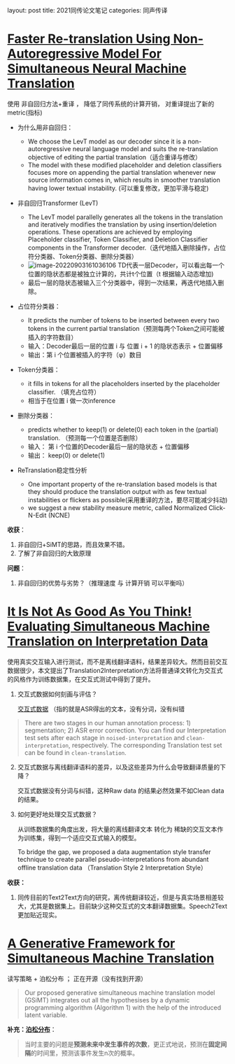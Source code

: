 layout: post
title: 2021同传论文笔记
categories: 同声传译

# [Faster Re-translation Using Non-Autoregressive Model For Simultaneous Neural Machine Translation](https://readpaper.com/pdf-annotate/note?pdfId=4500371553669242881&refIdx=Figure_1&noteId=725942132947828736)

使用 非自回归方法+重译 ， 降低了同传系统的计算开销， 对重译提出了新的metric(指标)

* 为什么用非自回归：

  * We choose the LevT model as our decoder since it is a non-autoregressive neural language model and suits the re-translation objective of editing the partial translation（适合重译与修改）
  * The model with these modified placeholder and deletion classifiers focuses more on appending the partial translation whenever new source information comes in, which results in smoother translation having lower textual instability. (可以重复修改，更加平滑与稳定)
* 非自回归Transformer (LevT)

  * The LevT model parallelly generates all the tokens in the translation and iteratively modifies the translation by using insertion/deletion operations. These operations are achieved by employing Placeholder classifier, Token Classifier, and Deletion Classifier components in the Transformer decoder.（迭代地插入删除操作，占位符分类器、Token分类器、删除分类器）
  * ![image-20220903161036106](https://picgo-picture-bed-storage.oss-cn-hangzhou.aliyuncs.com/img/image-20220903161036106.png) TD代表一层Decoder，可以看出每一个位置的隐状态都是被独立计算的，共计t个位置（t 根据输入动态增加)
  * 最后一层的隐状态被输入三个分类器中，得到一次结果，再迭代地插入删除。
* 占位符分类器：

  * It predicts the number of tokens to be inserted between every two tokens in the current partial translation（预测每两个Token之间可能被插入的字符数目）
  * 输入：Decoder最后一层的位置 i 与 位置 i + 1 的隐状态表示 + 位置偏移
  * 输出：第 i 个位置被插入的字符（φ）数目
* Token分类器：

  * it fills in tokens for all the placeholders inserted by the placeholder classifier. （填充占位符）
  * 相当于在位置 i 做一次inference
* 删除分类器：

  * predicts whether to keep(1) or delete(0) each token in the (partial) translation. （预测每一个位置是否删除）
  * 输入： 第 i 个位置的Decoder最后一层的隐状态 + 位置偏移
  * 输出： keep(0)  or delete(1)
* ReTranslation稳定性分析

  * One important property of the re-translation based models is that they should produce the translation output with as few textual instabilities or flickers as possible(采用重译的方法，要尽可能减少抖动)
  * we suggest a new stability measure metric, called Normalized Click-N-Edit (NCNE)

**收获**：

1. 非自回归+SiMT的思路，而且效果不错。
2. 了解了非自回归的大致原理

**问题**：

1. 非自回归的优势与劣势？（推理速度 与 计算开销 可以平衡吗）

# [It Is Not As Good As You Think! Evaluating Simultaneous Machine Translation on Interpretation Data](https://readpaper.com/pdf-annotate/note?pdfId=4552471044472971265&noteId=725999962256650240)

使用真实交互输入进行测试，而不是离线翻译语料，结果差异较大。然而目前交互数据很少，本文提出了Translation2Interpretation方法将普通译文转化为交互式的风格作为训练数据集，在交互式测试中得到了提升。

1. 交互式数据如何刻画与评估？

    [交互式数据](https://github.com/mingzi151/InterpretationData) （指的就是ASR得出的文本，没有分词，没有纠错

> There are two stages in our human annotation process: 1) segmentation; 2) ASR error correction. You can find our Interpretation test sets after each stage in `noised-interpretation` and `clean-interpretation`, respectively. The corresponding Translation test set can be found in `clean-translation`.

2. 交互式数据与离线翻译语料的差异，以及这些差异为什么会导致翻译质量的下降？

   交互式数据没有分词与纠错，这种Raw data 的结果必然效果不如Clean data的结果。
3. 如何更好地处理交互式数据？

   从训练数据集的角度出发，将大量的离线翻译文本 转化为 稀缺的交互文本作为训练集，得到一个适应交互式输入的模型。

   To bridge the gap, we proposed a data augmentation style transfer technique to create parallel pseudo-interpretations from abundant offline translation data （Translation Style 2 Interpretation Style）

**收获：**

1. 同传目前的Text2Text方向的研究，离传统翻译较近，但是与真实场景相差较大，尤其是数据集上。目前缺少这种交互式的文本翻译数据集。Speech2Text 更加贴近现实。

# [A Generative Framework for Simultaneous Machine Translation](https://readpaper.com/pdf-annotate/note?pdfId=698451498635575296&noteId=726318588559376384)

读写策略 + 泊松分布 ； 正在开源（没有找到开源）

> Our proposed generative simultaneous machine translation model (GSiMT) integrates out all the hypothesises by a dynamic programming algorithm (Algorithm 1) with the help of the introduced latent variable.

**补充：[泊松分布](https://zhuanlan.zhihu.com/p/410748833)**：

> 当时主要的问题是**预测未来中发生事件的次数**，更正式地说，预测在**固定间隔**的时间里，预测该事件发生n次的概率。
